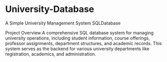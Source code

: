 # University-Database
A  Simple University Management System SQLDatabase

Project Overview
A comprehensive SQL database system for managing university operations, including student information, course offerings, professor assignments, department structures, and academic records. This system serves as the backend for various university departments like registration, academics, and administration.
